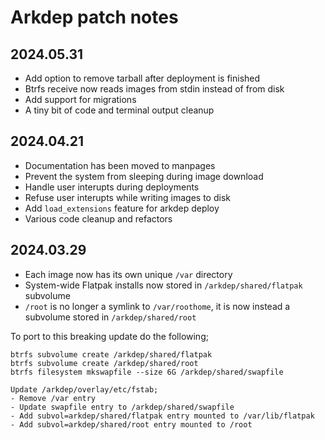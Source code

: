 # Arkdep patch notes

## 2024.05.31
- Add option to remove tarball after deployment is finished
- Btrfs receive now reads images from stdin instead of from disk
- Add support for migrations
- A tiny bit of code and terminal output cleanup

## 2024.04.21
- Documentation has been moved to manpages
- Prevent the system from sleeping during image download
- Handle user interupts during deployments
- Refuse user interupts while writing images to disk
- Add `load_extensions` feature for arkdep deploy
- Various code cleanup and refactors

## 2024.03.29
- Each image now has its own unique `/var` directory
- System-wide Flatpak installs now stored in `/arkdep/shared/flatpak` subvolume
- `/root` is no longer a symlink to `/var/roothome`, it is now instead a subvolume stored in `/arkdep/shared/root`

To port to this breaking update do the following;
```console
btrfs subvolume create /arkdep/shared/flatpak
btrfs subvolume create /arkdep/shared/root
btrfs filesystem mkswapfile --size 6G /arkdep/shared/swapfile

Update /arkdep/overlay/etc/fstab;
- Remove /var entry
- Update swapfile entry to /arkdep/shared/swapfile
- Add subvol=arkdep/shared/flatpak entry mounted to /var/lib/flatpak
- Add subvol=arkdep/shared/root entry mounted to /root
```
